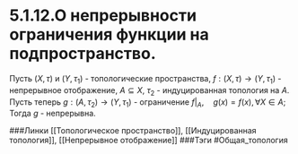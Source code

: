 # 5.1.12.О непрерывности ограничения функции на подпространство.
Пусть $(X,\tau)$ и $(Y,\tau_1)$ - топологические пространства, $f:(X,\tau)\rightarrow(Y,\tau_1)$ - непрерывное отображение, $A\subseteq X$, $\tau_2$ - индуцированная топология на $A$. Пусть теперь $g:(A,\tau_2)\rightarrow(Y,\tau_1)$ - ограничение $f|_{A}, \quad g(x)=f(x),\forall X\in A$; Тогда $g$ - непрерывна.

###Линки [[Топологическое пространство]], [[Индуцированная топология]], [[Непрерывное отображение]]
###Тэги 
 #Общая_топология